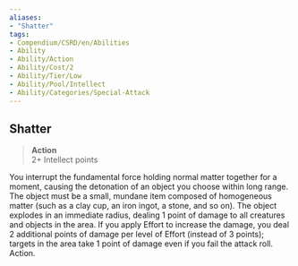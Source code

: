 ```yaml
---
aliases:
- "Shatter"
tags:
- Compendium/CSRD/en/Abilities
- Ability
- Ability/Action
- Ability/Cost/2
- Ability/Tier/Low
- Ability/Pool/Intellect
- Ability/Categories/Special-Attack
---
```


  
## Shatter  
>**Action**  
>2+ Intellect points
  
You interrupt the fundamental force holding normal matter together for a moment, causing the detonation of an object you choose within long range. The object must be a small, mundane item composed of homogeneous matter (such as a clay cup, an iron ingot, a stone, and so on). The object explodes in an immediate radius, dealing 1 point of damage to all creatures and objects in the area. If you apply Effort to increase the damage, you deal 2 additional points of damage per level of Effort (instead of 3 points); targets in the area take 1 point of damage even if you fail the attack roll. Action.